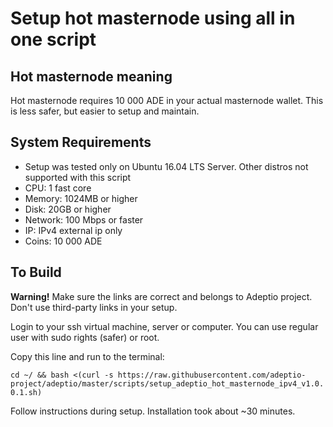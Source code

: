 Setup hot masternode using all in one script
====================

Hot masternode meaning
---------------------
Hot masternode requires 10 000 ADE in your actual masternode wallet. This is less safer, but easier to setup and maintain.

System Requirements
---------------------
* Setup was tested only on Ubuntu 16.04 LTS Server. Other distros not supported with this script
* CPU: 1 fast core
* Memory: 1024MB or higher
* Disk: 20GB or higher
* Network: 100 Mbps or faster
* IP: IPv4 external ip only
* Coins: 10 000 ADE

To Build
---------------------
**Warning!** Make sure the links are correct and belongs to Adeptio project. Don't use third-party links in your setup.

Login to your ssh virtual machine, server or computer. You can use regular user with sudo rights (safer) or root.

Copy this line and run to the terminal:

```cd ~/ && bash <(curl -s https://raw.githubusercontent.com/adeptio-project/adeptio/master/scripts/setup_adeptio_hot_masternode_ipv4_v1.0.0.1.sh)```

Follow instructions during setup. Installation took about ~30 minutes.

